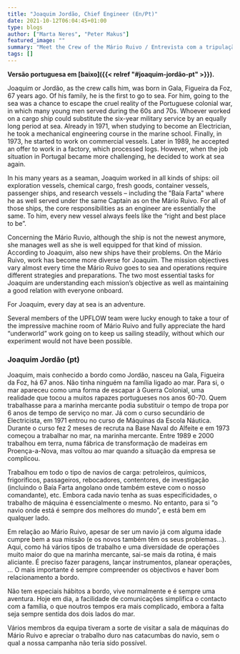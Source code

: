 ```yaml
---
title: "Joaquim Jordão, Chief Engineer (En/Pt)"
date: 2021-10-12T06:04:45+01:00
type: blogs
author: ["Marta Neres", "Peter Makus"]
featured_image: ""
summary: "Meet the Crew of the Mário Ruivo / Entrevista com a tripulação do Mário Ruivo"
tags: []
---
```


**Versão portuguesa em [baixo]({{< relref "#joaquim-jordão-pt" >}}).**

Joaquim or Jordão, as the crew calls him, was born in Gala, Figueira da Foz, 67 years ago. Of his family, he is the first to go to sea. For him, going to the sea was a chance to escape the cruel reality of the Portuguese colonial war, in which many young men served during the 60s and 70s. Whoever worked on a cargo ship could substitute the six-year military service by an equally long period at sea. Already in 1971, when studying to become an Electrician, he took a mechanical engineering course in the marine school. Finally, in 1973, he started to work on commercial vessels. Later in 1989, he accepted an offer to work in a factory, which processed logs. However, when the job situation in Portugal became more challenging, he decided to work at sea again.

In his many years as a seaman, Joaquim worked in all kinds of ships: oil exploration vessels, chemical cargo, fresh goods, container vessels, passenger ships, and research vessels – including the "Baía Farta" where he as well served under the same Captain as on the Mário Ruivo. For all of those ships, the core responsibilities as an engineer are essentially the same. To him, every new vessel always feels like the “right and best place to be”.

Concerning the Mário Ruvio, although the ship is not the newest anymore, she manages well as she is well equipped for that kind of mission. According to Joaquim, also new ships have their problems. On the Mário Ruivo, work has become more diverse for Joaquim. The mission objectives vary almost every time the Mário Ruivo goes to sea and operations require different strategies and preparations. The two most essential tasks for Joaquim are understanding each mission’s objective as well as maintaining a good relation with everyone onboard.

For Joaquim, every day at sea is an adventure.

Several members of the UPFLOW team were lucky enough to take a tour of the impressive machine room of Mário Ruivo and fully appreciate the hard “underworld” work going on to keep us sailing steadily, without which our experiment would not have been possible.

### Joaquim Jordão (pt)

Joaquim, mais conhecido a bordo como Jordão, nasceu na Gala, Figueira da Foz, há 67 anos. Não tinha ninguém na família ligado ao mar. Para si, o mar apareceu como uma forma de escapar à Guerra Colonial, uma realidade que tocou a muitos rapazes portugueses nos anos 60-70. Quem trabalhasse para a marinha mercante podia substituir o tempo de tropa por 6 anos de tempo de serviço no mar. Já com o curso secundário de Electricista, em 1971 entrou no curso de Máquinas da Escola Náutica. Durante o curso fez 2 meses de recruta na Base Naval do Alfeite e em 1973 começou a trabalhar no mar, na marinha mercante. Entre 1989 e 2000 trabalhou em terra, numa fábrica de transformação de madeiras em Proença-a-Nova, mas voltou ao mar quando a situação da empresa se complicou.

Trabalhou em todo o tipo de navios de carga: petroleiros, químicos, frigoríficos, passageiros, rebocadores, contentores, de investigação (incluindo o Baía Farta angolano onde também esteve com o nosso comandante), etc. Embora cada navio tenha as suas especificidades, o trabalho de máquina é essencialmente o mesmo. No entanto, para si “o navio onde está é sempre dos melhores do mundo”, e está bem em qualquer lado.

Em relação ao Mário Ruivo, apesar de ser um navio já com alguma idade cumpre bem a sua missão (e os novos também têm os seus problemas…). Aqui, como há vários tipos de trabalho e uma diversidade de operações muito maior do que na marinha mercante, sai-se mais da rotina, é mais aliciante. É preciso fazer paragens, lançar instrumentos, planear operações, … O mais importante é sempre compreender os objectivos e haver bom relacionamento a bordo.

Não tem especiais hábitos a bordo, vive normalmente e é sempre uma aventura. Hoje em dia, a facilidade de comunicações simplifica o contacto com a família, o que noutros tempos era mais complicado, embora a falta seja sempre sentida dos dois lados do mar.

Vários membros da equipa tiveram a sorte de visitar a sala de máquinas do Mário Ruivo e apreciar o trabalho duro nas catacumbas do navio, sem o qual a nossa campanha não teria sido possível.
